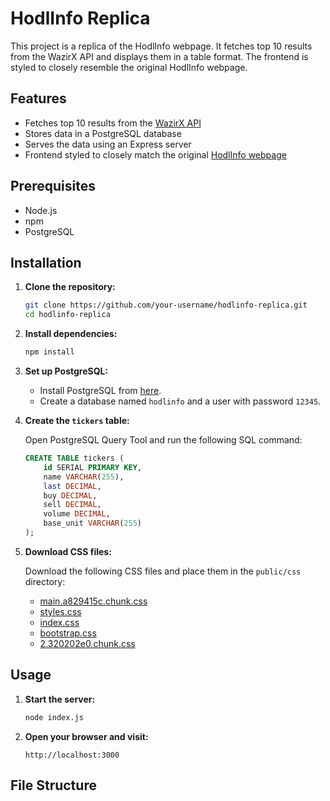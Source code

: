 # HodlInfo Replica

This project is a replica of the HodlInfo webpage. It fetches top 10 results from the WazirX API and displays them in a table format. The frontend is styled to closely resemble the original HodlInfo webpage.

## Features

- Fetches top 10 results from the [WazirX API](https://api.wazirx.com/api/v2/tickers)
- Stores data in a PostgreSQL database
- Serves the data using an Express server
- Frontend styled to closely match the original [HodlInfo webpage](https://hodlinfo.com/)

## Prerequisites

- Node.js
- npm
- PostgreSQL

## Installation

1. **Clone the repository:**

    ```sh
    git clone https://github.com/your-username/hodlinfo-replica.git
    cd hodlinfo-replica
    ```

2. **Install dependencies:**

    ```sh
    npm install
    ```

3. **Set up PostgreSQL:**

    - Install PostgreSQL from [here](https://www.postgresql.org/download/).
    - Create a database named `hodlinfo` and a user with password `12345`.

4. **Create the `tickers` table:**

    Open PostgreSQL Query Tool and run the following SQL command:

    ```sql
    CREATE TABLE tickers (
        id SERIAL PRIMARY KEY,
        name VARCHAR(255),
        last DECIMAL,
        buy DECIMAL,
        sell DECIMAL,
        volume DECIMAL,
        base_unit VARCHAR(255)
    );
    ```

5. **Download CSS files:**

    Download the following CSS files and place them in the `public/css` directory:
    - [main.a829415c.chunk.css](https://hodlinfo.com/static/css/main.a829415c.chunk.css)
    - [styles.css](https://hodlinfo.com/static/css/styles.css)
    - [index.css](https://hodlinfo.com/static/css/index.css)
    - [bootstrap.css](https://hodlinfo.com/static/css/bootstrap.css)
    - [2.320202e0.chunk.css](https://hodlinfo.com/static/css/2.320202e0.chunk.css)

## Usage

1. **Start the server:**

    ```sh
    node index.js
    ```

2. **Open your browser and visit:**

    ```
    http://localhost:3000
    ```

## File Structure

